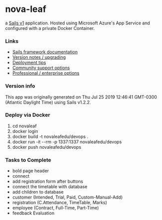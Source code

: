 # nova-leaf

a [Sails v1](https://sailsjs.com) application. Hosted using Microsoft Azure's App Service and configured with a private Docker Container.


### Links

+ [Sails framework documentation](https://sailsjs.com/get-started)
+ [Version notes / upgrading](https://sailsjs.com/documentation/upgrading)
+ [Deployment tips](https://sailsjs.com/documentation/concepts/deployment)
+ [Community support options](https://sailsjs.com/support)
+ [Professional / enterprise options](https://sailsjs.com/enterprise)


### Version info

This app was originally generated on Thu Jul 25 2019 12:46:41 GMT-0300 (Atlantic Daylight Time) using Sails v1.2.2.

### Deploy via Docker
1. cd novaleaf
2. docker login
3. docker build -t novaleafedu/devops .
4. docker run -it --rm -p 1337:1337 novaleafedu/devops
5. docker push novaleafedu/devops

### Tasks to Complete
- bold page header
- connect 
- add registration form after buttons
- connect the timetable with database
- add children to database
- customer (Intended, Trial, Paid, Custom-Manual-Add)
- registration (C.Attendance, TimeTable, Marks)
- employee (Contract, Full-Time, Part-Time)
- feedback Evaluation